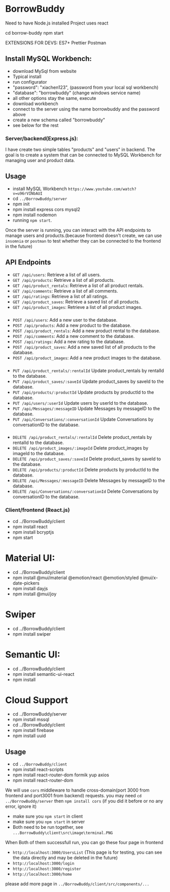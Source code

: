 # BorrowBuddy

Need to have Node.js installed
Project uses react

cd borrow-buddy
npm start

EXTENSIONS FOR DEVS:
ES7+
Prettier
Postman

## Install MySQL Workbench:

- download MySql from website
- Typical install
- run configurator
- "password": "xiachen123", (password from your local sql workbench)
- "database": "borrowbuddy" (change windows service name)
- all other options stay the same, execute
- download workbench
- connect to the server using the name borrowbuddy and the password above
- create a new schema called "borrowbuddy"
- see below for the rest

### Server/backend(Express.js):

I have create two simple tables "products" and "users" in backend. The goal is to create a system that can be connected to MySQL Workbench for managing user and product data.

## Usage

- install MySQL Workbench `https://www.youtube.com/watch?v=u96rVINbAUI`
- cd `../BorrowBuddy/server`
- npm init
- npm install express cors mysql2
- npm install nodemon
- running `npm start`.

Once the server is running, you can interact with the API endpoints to manage users and products.(because frontend doesn't create, we can use `insomnia` or `postman` to test whether they can be connected to the frontend in the future)

## API Endpoints

- `GET /api/users`: Retrieve a list of all users.
- `GET /api/products`: Retrieve a list of all products.
- `GET /api/product_rentals`: Retrieve a list of all product rentals.
- `GET /api/comments`: Retrieve a list of all comments.
- `GET /api/ratings`: Retrieve a list of all ratings.
- `GET /api/product_saves`: Retrieve a saved list of all products.
- `GET /api/product_images`: Retrieve a list of all product images.
### 
- `POST /api/users`: Add a new user to the database.
- `POST /api/products`: Add a new product to the database.
- `POST /api/product_rentals`: Add a new product rental to the database.
- `POST /api/comments`: Add a new comment to the database.
- `POST /api/ratings`: Add a new rating to the database.
- `POST /api/product_saves`: Add a new saved list of all products to the database.
- `POST /api/product_images`: Add a new product images to the database.
### 
- `PUT /api/product_rentals/:rentalId`   Update product_rentals by rentalId to the database.
- `PUT /api/product_saves/:saveId`    Update product_saves by saveId to the database.
- `PUT /api/products/:productId`    Update products by productId to the database.
- `PUT /api/users/:userId`       Update users by userId to the database.
- `PUT /api/Messages/:messageID`     Update Messages by messageID to the database.
- `PUT /api/Conversations/:conversationId`    Update Conversations by conversationID to the database.
### 
- `DELETE /api/product_rentals/:rentalId`     Delete product_rentals by rentalId to the database.
- `DELETE /api/product_images/:imageId`     Delete product_images by imageId to the database.
- `DELETE /api/product_saves/:saveId`     Delete product_saves by saveId to the database.
- `DELETE /api/products/:productId`      Delete products by productId to the database.
- `DELETE /api/Messages/:messageID`      Delete Messages by messageID to the database.
- `DELETE /api/Conversations/:conversationId`    Delete Conversations by conversationID to the database.

### Client/frontend (React.js)

- cd ../BorrowBuddy/client
- npm install react
- npm install bcryptjs
- npm start

# Material UI:

- cd ../BorrowBuddy/client
- npm install @mui/material @emotion/react @emotion/styled @mui/x-date-pickers
- npm install dayjs
- npm install @mui/joy

# Swiper

- cd ../BorrowBuddy/client
- npm install swiper

# Semantic UI:

- cd ../BorrowBuddy/client
- npm install semantic-ui-react
- npm install

# Cloud Support

- cd ../BorrowBuddy/server
- npm install mssql
- cd ../BorrowBuddy/client
- npm install firebase
- npm install uuid

## Usage

- cd `../BorrowBuddy/client`
- npm install react-scripts
- npm install react-router-dom formik yup axios
- npm install react-router-dom

We will use `cors` middleware to handle cross-domain(port 3000 from frontend and port3001 from backend) requests. you may need `cd ../BorrowBuddy/server` then `npm install cors` (if you did it before or no any error, ignore it)

- make sure you `npm start` in client
- make sure you `npm start` in server
- Both need to be run together, see `...BorrowBuddy\client\src\image\terminal.PNG`

When Both of them successfull run,
you can go these four page in frontend

- `http://localhost:3000/UsersList` (This page is for testing, you can see the data directly and may be deleted in the future)
- `http://localhost:3000/login`
- `http://localhost:3000/register`
- `http://localhost:3000/home`

please add more page in `../BorrowBuddy/client/src/components/...`
